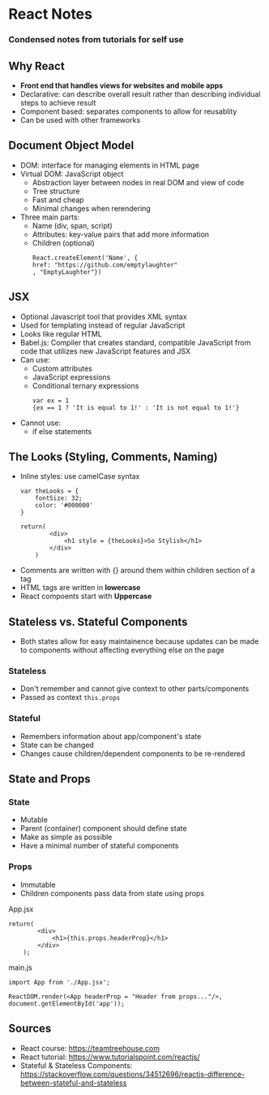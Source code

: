 # React Notes
### Condensed notes from tutorials for self use

## Why React
* **Front end that handles views for websites and mobile apps**
* Declarative: can describe overall result rather than describing individual steps to achieve result
* Component based: separates components to allow for reusablity
* Can be used with other frameworks

## Document Object Model
* DOM: interface for managing elements in HTML page
* Virtual DOM: JavaScript object
    * Abstraction layer between nodes in real DOM and view of code
    * Tree structure
    * Fast and cheap
    * Minimal changes when rerendering
* Three main parts:
    * Name (div, span, script)
    * Attributes: key-value pairs that add more information
    * Children (optional)
        ```
        React.createElement('Name', {
        href: "https://github.com/emptylaughter"
        , "EmptyLaughter"})
        ```

## JSX
* Optional Javascript tool that provides XML syntax
* Used for templating instead of regular JavaScript
* Looks like regular HTML
* Babel.js: Compiler that creates standard, compatible JavaScript from code that utilizes new JavaScript features and JSX
* Can use:
    * Custom attributes
    * JavaScript expressions
    * Conditional ternary expressions
        ```
        var ex = 1
        {ex == 1 ? 'It is equal to 1!' : 'It is not equal to 1!'}
        ```
* Cannot use:
    * if else statements

## The Looks (Styling, Comments, Naming)
* Inline styles: use camelCase syntax
    ```
    var theLooks = {
        fontSize: 32;
        color: '#000000'
    }

    return(
            <div>
                <h1 style = {theLooks}>So Stylish</h1>
            </div>
        )
    ```
* Comments are written with {} around them within children section of a tag
* HTML tags are written in **lowercase**
* React compoents start with **Uppercase**

## Stateless vs. Stateful Components
* Both states allow for easy maintainence because updates can be made to components without affecting everything else on the page
### Stateless
* Don't remember and cannot give context to other parts/components
* Passed as context 
    `this.props`
### Stateful
* Remembers information about app/component's state
* State can be changed
* Changes cause children/dependent components to be re-rendered

## State and Props
### State
* Mutable
* Parent (container) component should define state
* Make as simple as possible
* Have a minimal number of stateful components
### Props
* Immutable
* Children components pass data from state using props

App.jsx
```
return(
        <div>
            <h1>{this.props.headerProp}</h1>
        </div>
    );
```
main.js
```
import App from './App.jsx';

ReactDOM.render(<App headerProp = "Header from props..."/>, document.getElementById('app'));
```


## Sources
* React course: https://teamtreehouse.com
* React tutorial: https://www.tutorialspoint.com/reactjs/
* Stateful & Stateless Components: https://stackoverflow.com/questions/34512696/reactjs-difference-between-stateful-and-stateless